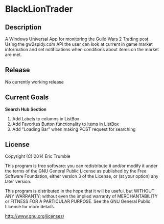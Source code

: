 BlackLionTrader
===============

Description
-----------
A Windows Universal App for monitoring the Guild Wars 2 Trading post. Using the gw2spidy.com API the
user can look at current in game market information and set notifications when conditions about items
on the market are met.

Release
-------
No currently working release 

Current Goals
-------------
__Search Hub Section__

1. Add Labels to columns in ListBox
2. Add Favorites Button functionality to items in ListBox
3. Add "Loading Bar" when making POST request for searching

License
-------
Copyright (C) 2014  Eric Trumble

This program is free software: you can redistribute it and/or modify
it under the terms of the GNU General Public License as published by
the Free Software Foundation, either version 3 of the License, or
(at your option) any later version.

This program is distributed in the hope that it will be useful,
but WITHOUT ANY WARRANTY; without even the implied warranty of
MERCHANTABILITY or FITNESS FOR A PARTICULAR PURPOSE.  See the
GNU General Public License for more details.

http://www.gnu.org/licenses/
